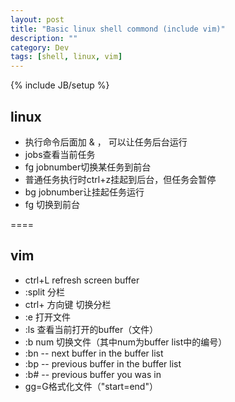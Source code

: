 ```yaml
---
layout: post
title: "Basic linux shell commond (include vim)"
description: ""
category: Dev
tags: [shell, linux, vim]
---
```

{% include JB/setup %}

## linux
* 执行命令后面加 & ， 可以让任务后台运行
* jobs查看当前任务
* fg jobnumber切换某任务到前台
* 普通任务执行时ctrl+z挂起到后台，但任务会暂停
* bg jobnumber让挂起任务运行
* fg 切换到前台

====

## vim
* ctrl+L refresh screen buffer
* :split 分栏
* ctrl+ 方向键 切换分栏
* :e 打开文件
* :ls 查看当前打开的buffer（文件）
* :b num 切换文件（其中num为buffer list中的编号）
* :bn -- next buffer in the buffer list
* :bp -- previous buffer in the buffer list
* :b# -- previous buffer you was in
* gg=G格式化文件（"start=end"）
